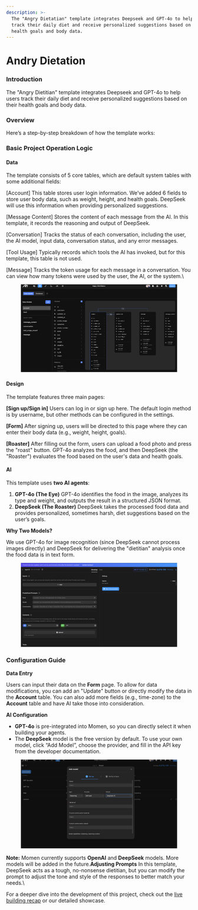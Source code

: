 ```yaml
---
description: >-
  The "Angry Dietatian" template integrates Deepseek and GPT-4o to help users
  track their daily diet and receive personalized suggestions based on their
  health goals and body data.
---
```


# Andry Dietation

### Introduction

The "Angry Dietitian" template integrates Deepseek and GPT-4o to help users track their daily diet and receive personalized suggestions based on their health goals and body data.

### Overview

Here’s a step-by-step breakdown of how the template works:



### Basic Project Operation Logic

#### Data

The template consists of 5 core tables, which are default system tables with some additional fields:

\[Account] This table stores user login information. We’ve added 6 fields to store user body data, such as weight, height, and health goals. DeepSeek will use this information when providing personalized suggestions.

\[Message Content] Stores the content of each message from the AI. In this template, it records the reasoning and output of DeepSeek.

\[Conversation] Tracks the status of each conversation, including the user, the AI model, input data, conversation status, and any error messages.

\[Tool Usage] Typically records which tools the AI has invoked, but for this template, this table is not used.

\[Message] Tracks the token usage for each message in a conversation. You can view how many tokens were used by the user, the AI, or the system.\


<figure><img src="../.gitbook/assets/Database.png" alt=""><figcaption></figcaption></figure>

#### Design

The template features three main pages:

**\[Sign up/Sign in]** Users can log in or sign up here. The default login method is by username, but other methods can be configured in the settings.

**\[Form]** After signing up, users will be directed to this page where they can enter their body data (e.g., weight, height, goals).

**\[Roaster]** After filling out the form, users can upload a food photo and press the "roast" button. GPT-4o analyzes the food, and then DeepSeek (the "Roaster") evaluates the food based on the user's data and health goals.



#### AI

This template uses **two AI agents**:

1. **GPT-4o (The Eye)** GPT-4o identifies the food in the image, analyzes its type and weight, and outputs the result in a structured JSON format.
2. **DeepSeek (The Roaster)** DeepSeek takes the processed food data and provides personalized, sometimes harsh, diet suggestions based on the user’s goals.

**Why Two Models?**&#x20;

We use GPT-4o for image recognition (since DeepSeek cannot process images directly) and DeepSeek for delivering the "dietitian" analysis once the food data is in text form.

<figure><img src="../.gitbook/assets/Configure the Agent.png" alt=""><figcaption></figcaption></figure>

### Configuration Guide

**Data Entry**&#x20;

Users can input their data on the **Form** page. To allow for data modifications, you can add an "Update" button or directly modify the data in the **Account** table. You can also add more fields (e.g., time-zone) to the **Account** table and have AI take those into consideration.



**AI Configuration**

* **GPT-4o** is pre-integrated into Momen, so you can directly select it when building your agents.
* The **DeepSeek** model is the free version by default. To use your own model, click “Add Model”, choose the provider, and fill in the API key from the developer documentation.

<figure><img src="../.gitbook/assets/Bring your own model.png" alt=""><figcaption></figcaption></figure>

**Note:** Momen currently supports **OpenAI** and **DeepSeek** models. More models will be added in the future.**Adjusting Prompts** In this template, DeepSeek acts as a tough, no-nonsense dietitian, but you can modify the prompt to adjust the tone and style of the responses to better match your needs.\


For a deeper dive into the development of this project, check out the [live building recap](https://www.youtube.com/live/Voy28dhh0IU?si=8gppAY--G06YM2-o) or our detailed showcase.

